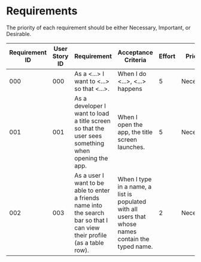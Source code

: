 # Requirements

The priority of each requirement should be either Necessary, Important, or Desirable.

| Requirement ID  | User Story ID | Requirement | Acceptance Criteria | Effort  | Priority  | Status  |
| ---             | ---           | ---         | ---                 | ---     | ---       | ---     |
|             000 |           000 | As a <...> I want to <...> so that <...>.  | When I do <...>, <...> happens | 5 | Necessary | Sprint Backlog |
|             001 |           001 | As a developer I want to load a title screen so that the user sees something when opening the app.  | When I open the app, the title screen launches. | 5 | Necessary | Sprint Backlog |
|             002 |           003 | As a user I want to be able to enter a friends name into the search bar so that I can view their profile (as a table row).  | When I type in a name, a list is populated with all users that whose names contain the typed name. | 2 | Necessary | Sprint Backlog |

